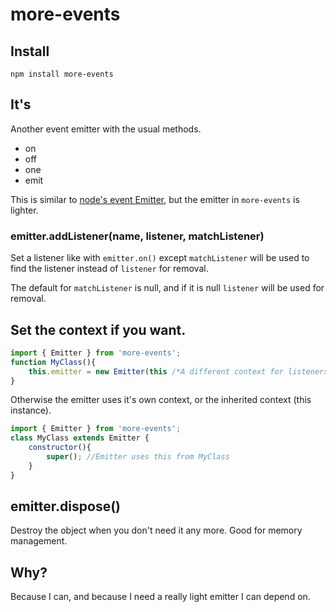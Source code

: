 more-events
===========

Install
-------

`npm install more-events`

It's
----

Another event emitter with the usual methods.

-	on
-	off
-	one
-	emit

This is similar to [node's event Emitter](https://nodejs.org/api/events.html), but the emitter in `more-events` is lighter.

### emitter.addListener(name, listener, matchListener)

Set a listener like with `emitter.on()` except `matchListener` will be used to find the listener instead of `listener` for removal.

The default for `matchListener` is null, and if it is null `listener` will be used for removal.

Set the context if you want.
----------------------------

```javascript
import { Emitter } from 'more-events';
function MyClass(){
    this.emitter = new Emitter(this /*A different context for listeners*/);
}
```

Otherwise the emitter uses it's own context, or the inherited context (this instance).

```javascript
import { Emitter } from 'more-events';
class MyClass extends Emitter {
    constructor(){
        super(); //Emitter uses this from MyClass
    }
}
```

emitter.dispose()
-----------------

Destroy the object when you don't need it any more. Good for memory management.

Why?
----

Because I can, and because I need a really light emitter I can depend on.
